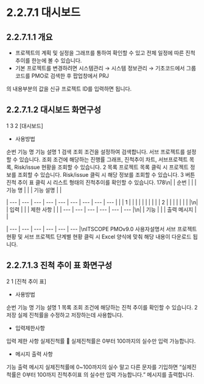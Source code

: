 # 2.2.7.1 대시보드



## 2.2.7.1.1 개요

- 프로젝트의 계획 및 실정을 그래프를 통하여 확인할 수 있고 전체 일정에 따른 진척추이를 한눈에 볼 수 있습니다.
- 기본 프로젝트를 변경하려면 시스템관리 → 시스템 정보관리 → 기초코드에서 그룹코드를 PMO로 검색한 후 팝업창에서 PRJ

의 내용부분의 값을 신규 프로젝트 ID를 입력하면 됩니다.

## 2.2.7.1.2 대시보드 화면구성

1 3
2
[대시보드]

- 사용방법

순번 기능 명 기능 설명
1 검색 조회 조건을 설정하여 검색합니다. 서브 프로젝트를 설정할 수 있습니다.
조회 조건에 해당하는 진행률 그래프, 진척추이 차트, 서브프로젝트 목록,
Risk/issue 현황을 조회할 수 있습니다.
2 목록
프로젝트 목록 클릭 시 프로젝트 정보를 조회할 수 있습니다.
Risk/issue 클릭 시 해당 정보를 조회할 수 있습니다.
3 버튼 진척 추이 표 클릭 시 리스트 형태의 진척추이를 확인할 수 있습니다.
178\n|  | 순번 |  |  | 기능 명 |  |  | 기능 설명 |  |

| --- | --- | --- | --- | --- | --- | --- | --- | --- |
|  | 1 |  |  |  |  |  |  |  |
|  | 2 |  |  |  |  |  |  |  |\n|  | 입력 |  |  | 제한 사항 |  |
| --- | --- | --- | --- | --- | --- |\n|  | 기능 |  |  | 출력 메시지 |  |

| --- | --- | --- | --- | --- | --- |\nITSCOPE PMOv9.0 사용자설명서
서브 프로젝트 현황 및 서브 프로젝트 단계별 현황 클릭 시 Excel 양식에 맞춰
해당 내용이 다운로드 됩니다.

## 2.2.7.1.3 진척 추이 표 화면구성

2
1
[진척 추이 표]

- 사용방법

순번 기능 명 기능 설명
1 목록 조회 조건에 해당하는 진척 추이를 확인할 수 있습니다.
2 저장 실제 진척률을 수정하고 저장하는데 사용합니다.

- 입력제한사항

입력 제한 사항
실제진척률  실제진척률은 0부터 100까지의 실수만 입력 가능합니다.

- 메시지 출력 사항

기능 출력 메시지
실제진척률에 0~100까지의 실수 말고 다른 문자를 기입하면 “실제진척률은 0부터 100까지
진척추이표
의 실수만 입력 가능합니다.” 메시지를 출력합니다.
